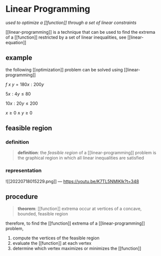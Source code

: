 # Linear Programming

_used to optimize a [[function]] through a set of linear constraints_

[[linear-programming]] is a technique that can be used to find the extrema of a [[function]] restricted by a set of linear inequalities, see [[linear-equation]]

## example

the following [[optimization]] problem can be solved using [[linear-programming]]

$f\ x\ y = 180x : 200y$

$5x : 4y \le 80$

$10x : 20y \le 200$

$x \ge 0 \land y \ge 0$

## feasible region

### definition

> **definition**: the _feasible region_ of a [[linear-programming]] problem is the graphical region in which all linear inequalities are satisfied

### representation

![[20220718015229.png]] &mdash; <https://youtu.be/K7TL5NMlKIk?t=348>

## procedure

> **theorem**: [[function]] extrema occur at vertices of a concave, bounded, feasible region

therefore, to find the [[function]] extrema of a [[linear-programming]] problem,

1. compute the vertices of the feasible region
2. evaluate the [[function]] at each vertex
3. determine which vertex maximizes or minimizes the [[function]]
